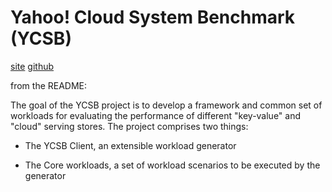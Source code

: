 # Yahoo! Cloud System Benchmark (YCSB)

[site](http://research.yahoo.com/Web_Information_Management/YCSB)
[github](https://github.com/brianfrankcooper/YCSB)

from the README:

The goal of the YCSB project is to develop a framework and common set
of workloads for evaluating the performance of different "key-value"
and "cloud" serving stores. The project comprises two things:

* The YCSB Client, an extensible workload generator

* The Core workloads, a set of workload scenarios to be executed by
  the generator
